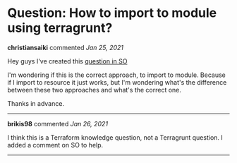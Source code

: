 # Question: How to import to module using terragrunt?

**christiansaiki** commented *Jan 25, 2021*

Hey guys I've created this [question in SO](https://stackoverflow.com/questions/65878969/how-to-import-to-module-using-terragrunt)

I'm wondering if this is the correct approach, to import to module. Because if I import to resource it just works, but I'm wondering what's the difference between these two approaches and what's the correct one.

Thanks in advance.
<br />
***


**brikis98** commented *Jan 26, 2021*

I think this is a Terraform knowledge question, not a Terragrunt question. I added a comment on SO to help.
***

